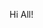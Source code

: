 Hi All!
<!---
inlinera/inlinera is a ✨ special ✨ repository because its `README.md` (this file) appears on your GitHub profile.
You can click the Preview link to take a look at your changes.
--->
